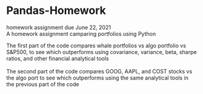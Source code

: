 # Pandas-Homework
homework assignment due June 22, 2021 </br>
A homework assignment camparing portfolios using Python </br>

The first part of the code compares whale portfolios vs algo portfolio vs S&P500, to see which outperforms using covariance, variance, beta, sharpe ratios, and other financial analytical tools </br></br>
The second part of the code compares GOOG, AAPL, and COST stocks vs the algo port to see which outperforms using the same analytical tools in the previous part of the code
